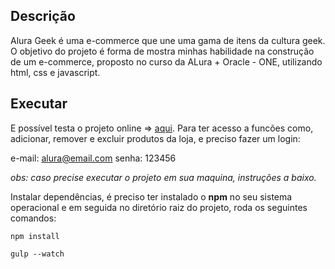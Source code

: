 ## Descrição
Alura Geek é uma e-commerce que une uma gama de itens da cultura geek. O objetivo do projeto é forma de mostra minhas habilidade na construção de um e-commerce, proposto no curso da ALura + Oracle - ONE, utilizando html, css e javascript.

## Executar
E possível testa o projeto online => [aqui](https://ygorfsguilherme.github.io/alura-geek/).
Para ter acesso a funcões como, adicionar, remover e excluir produtos da loja, e preciso fazer um login:

e-mail: alura@email.com
senha: 123456

*obs: caso precise executar o projeto em sua maquina, instruções a baixo.*

Instalar dependências, é preciso ter instalado o __npm__ no seu sistema operacional e em seguida no diretório raiz do projeto, roda os seguintes comandos:
```
npm install
```
```
gulp --watch
```